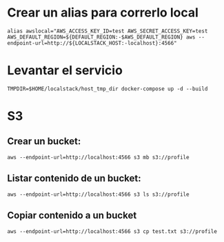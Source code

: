 # Crear un alias para correrlo local
`alias awslocal="AWS_ACCESS_KEY_ID=test AWS_SECRET_ACCESS_KEY=test AWS_DEFAULT_REGION=${DEFAULT_REGION:-$AWS_DEFAULT_REGION} aws --endpoint-url=http://${LOCALSTACK_HOST:-localhost}:4566"`

# Levantar el servicio
`TMPDIR=$HOME/localstack/host_tmp_dir docker-compose up -d --build`

# S3
## Crear un bucket: 
`aws --endpoint-url=http://localhost:4566 s3 mb s3://profile`

## Listar contenido de un bucket: 
`aws --endpoint-url=http://localhost:4566 s3 ls s3://profile`

## Copiar contenido a un bucket 
`aws --endpoint-url=http://localhost:4566 s3 cp test.txt s3://profile`